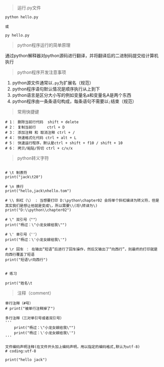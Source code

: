 >运行.py文件

```
python hello.py

或

py hello.py
```


>python程序运行的简单原理

通过python解释器对python源码进行翻译，并将翻译后的二进制码提交给计算机执行


>python程序开发注意事项

1. python源文件通常以`.py`为扩展名（规范）
2. python程序语句默认情况是顺序执行从上到下
3. python语言是区分大小写的例如变量名a和变量名A是两个东西
4. python程序由一条条语句构成，每条语句不需要以`;`结束（规范）


>常用快捷键

```
# 1： 删除当前行代码  shift + delete
# 2： 复制当前行     ctrl + D
# 3： 添加注释 和 取消注释 ctrl + /
# 4： 快速格式化代码 ctrl + alt + L
# 5： 快速运行程序，默认是ctrl + shift + f10 / shift + 10  
# 6： 拷贝/粘贴/剪切 ctrl + c/v/x
```


>python转义字符

```
  
# \t 制表符  
print("jack\t20")  
  
# \n 换行  
print("hello,jack\nhello.tom")  
  
# \\ 斜杠（\） : 当想要打印 D:\python\chapter02 会将单个斜杠编译为转义符，但是其实我们是想让他就是变成\，所以需要\\(将\转译为\)  
print("D:\\python\\chapter02")  
  
# \" 双引号（""）  
print("杨过：\"小龙女嫁给我\"")  
  
# \' 单引号（''）  
print("杨过：\'小龙女嫁给我\'")  
  
# \r 回车 ： 在输出“短语”后进行了回车操作，然后又输出了“向西行”，则最终的打印就是向西行覆盖了短语  
print("短语\r向西行")  
  
  
# 练习  
  
print("姓名\t
```


>注释（comment）

```
单行注释（#号）
# print("被单行注释掉了")

多行注释（三对单引号或者双引号）
'''  
    print("杨过：\"小龙女嫁给我\"")  
    print("杨过：\'小龙女嫁给我\'")  
'''

文件编码声明注释(在文件开头加上编码声明，用以指定的编码格式,默认为utf-8)
# coding:utf-8

print("hello jack")

```